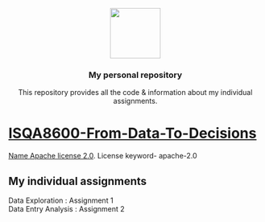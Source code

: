 <p align="center">
  <img height="100" src="https://www.unomaha.edu/university-communications/downloadables/lock-up/uno-lock-up-color-black.png">
</p>
<h3 align="center">My personal repository</h3>
<p align="center">This repository provides all the code & information about my individual assignments.</p>
<p align="center">
<a href="https://en.wikipedia.org/wiki/Apache_License">

</p>

# ISQA8600-From-Data-To-Decisions

   Name [Apache license 2.0](https://www.apache.org/licenses/LICENSE-2.0). License keyword- apache-2.0
## My individual assignments
  Data Exploration : Assignment 1\
  Data Entry Analysis : Assignment 2
  


